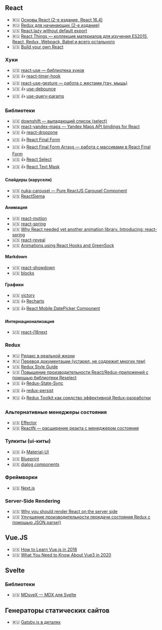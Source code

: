 ## React

<!--
* 🇺🇸 []()
* 🇷🇺 []()
* 🏳 []()
* 🇷🇺/🇺🇸 [перевод]()/[оригинал]()
-->

* 🇷🇺 [Основы React (2-е издание, React 16.4)](https://yadi.sk/d/E31I1kD7_onkwg/React-v2.0.0)
* 🇷🇺 [Redux для начинающих (2-е издание)](https://yadi.sk/d/E31I1kD7_onkwg/Redux-v2.0.0)
* 🇺🇸 [React.lazy without default export](https://dev.to/iamandrewluca/react-lazy-without-default-export-4b65)
* 🇷🇺 [React Things — коллекция материалов для изучения ES2015, React, Redux, Webpack, Babel и всего остального](https://github.com/rtivital/react-things)
* 🇺🇸 [Build your own React](https://pomb.us/build-your-own-react/)

### Хуки

* 🇺🇸 [react-use — библиотека хуков](https://github.com/streamich/react-use)
* 🇺🇸 👍 [react-timer-hook](https://github.com/amrlabib/react-timer-hook)
* 🇺🇸 [react-use-gesture — работа с жестами (тач, мышь)](https://github.com/react-spring/react-use-gesture)
* 🇺🇸 👍 [use-debounce](https://www.npmjs.com/package/use-debounce)
* 🇺🇸 👍 [use-query-params](https://www.npmjs.com/package/use-query-params)

### Библиотеки

* 🇺🇸 [downshift — выпадающий список (select)](https://github.com/downshift-js/downshift)
* 🇺🇸 [react-yandex-maps — Yandex Maps API bindings for React](https://github.com/gribnoysup/react-yandex-maps)
* 🇺🇸 👍 [react-dropzone](https://react-dropzone.netlify.com/)
* 🇺🇸 👍 [React Final Form](https://final-form.org/react)
* 🇺🇸 👍 [React Final Form Arrays — работа с массивами в React Final Form](https://www.npmjs.com/package/react-final-form-arrays)
* 🇺🇸 👍 [React Select](https://react-select.com/home)
* 🇺🇸 👍 [React Text Mask](https://github.com/text-mask/text-mask/tree/master/react/#readme)

#### Слайдеры (карусели)

* 🇺🇸 [nuka-carousel — Pure ReactJS Carousel Component](https://github.com/FormidableLabs/nuka-carousel)
* 🇺🇸 [ReactSiema](https://www.npmjs.com/package/react-siema)

#### Анимация

* 🇺🇸 [react-motion](https://github.com/chenglou/react-motion)
* 🇺🇸 [react-spring](https://www.react-spring.io/docs/hooks/basics)
* 🇺🇸 [Why React needed yet another animation library. Introducing: react-spring](https://blog.usejournal.com/why-react-needed-yet-another-animation-library-introducing-react-spring-8212e424c5ce)
* 🇺🇸 [react-reveal](https://github.com/rnosov/react-reveal)
* 🇺🇸 [Animations using React Hooks and GreenSock](https://blog.logrocket.com/animations-react-hooks-greensock/)

#### Markdown

* 🇺🇸 [react-showdown](https://github.com/jerolimov/react-showdown)
* 🇺🇸 [blocks](https://mdx-blocks.com/)

#### Графики

* 🇺🇸 [victory](https://formidable.com/open-source/victory/)
* 🇺🇸 👍 [Recharts](http://recharts.org/en-US/)
* 🇺🇸 👍 [React Mobile DatePicker Component](https://www.npmjs.com/package/rmc-date-picker)

#### Интернационализация

* 🇺🇸 [react-i18next](https://react.i18next.com/)

### Redux

* 🇷🇺 [Редакс в реальной жизни](https://iamakulov.com/talks/redux-in-real-life/)
* 🇷🇺 [Перевод документации (устарел, не содрежит многих тем)](https://rajdee.gitbooks.io/redux-in-russian/content/)
* 🇺🇸 [Redux Style Guide](https://redux.js.org/style-guide/style-guide/)
* 🇺🇸 [Повышение производительности React/Redux-приложений с помощью библиотеки Reselect](https://medium.com/better-programming/increase-your-react-redux-application-performance-with-reselect-library-3f4d632a08c5)
* 🇺🇸 👍 [Redux-State-Sync](https://www.npmjs.com/package/redux-state-sync)
* 🇺🇸 👍 [redux-persist](https://github.com/rt2zz/redux-persist)
* 🇷🇺 👍 [Redux Toolkit как средство эффективной Redux-разработки](https://habr.com/ru/company/inobitec/blog/481288/)

### Альтернативные менеджеры состояния

* 🇺🇸 [Effector](https://effector.now.sh/)
* 🇺🇸 [ReactN — расширение реакта с менеджером состояния](https://github.com/CharlesStover/reactn)

### Тулкиты (ui-киты)

* 🇺🇸 👍 [Material-UI](https://material-ui.com/ru/)
* 🇺🇸 [Blueprint](https://blueprintjs.com/docs/)
* 🇺🇸 [dialog components](https://dialogs.github.io/dialog-web-components/)

### Фреймворки

* 🇺🇸 [Next.js](https://nextjs.org/)

### Server-Side Rendering

* 🇺🇸 [Why you should render React on the server side](https://blog.logrocket.com/why-you-should-render-react-on-the-server-side-a50507163b79/)
* 🇺🇸 [Улучшение производительности передачи состояния Redux с помощью JSON.parse()](https://joreteg.com/blog/improving-redux-state-transfer-performance)

## Vue.JS

* 🇺🇸 [How to Learn Vue.js in 2018](https://zendev.com/2018/10/18/how-to-learn-vue-js.html)
* 🇺🇸 [What You Need to Know About Vue3 in 2020](https://medium.com/swlh/what-you-need-to-know-about-vue3-in-2020-b36a2feb5dad)

## Svelte

### Библиотеки

* 🇺🇸 [MDsveX — MDX для Svelte](https://github.com/pngwn/MDsveX)

## Генераторы статических сайтов

* 🇷🇺 [Gatsby.js в деталях](https://habr.com/ru/post/442298/)
